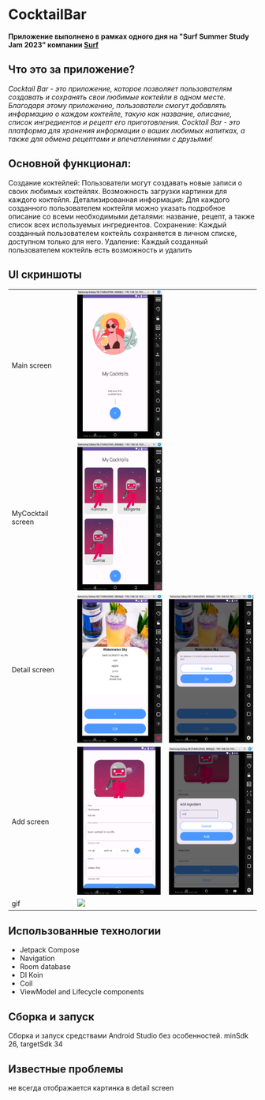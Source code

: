 # CocktailBar

**Приложение выполнено в рамках одного дня на "Surf Summer Study Jam 2023" компании [Surf](https://surf.ru)**

## Что это за приложение?

*Cocktail Bar -  это приложение, которое позволяет пользователям создавать и сохранять свои любимые коктейли в одном месте. Благодаря этому приложению, пользователи смогут добавлять информацию о каждом коктейле, такую как название, описание, список ингредиентов и рецепт его приготовления. Cocktail Bar - это платформа для хранения информации о ваших любимых напитках, а также для обмена рецептами и впечатлениями с друзьями!*

## Основной функционал:
Создание коктейлей: Пользователи могут  создавать новые записи о своих любимых коктейлях. Возможность загрузки картинки для каждого коктейля.
Детализированная информация: Для каждого созданного пользователем коктейля можно указать подробное описание со всеми необходимыми деталями: название, рецепт, а также список всех используемых ингредиентов.
Сохранение: Каждый созданный пользователем коктейль сохраняется в личном списке, доступном только для него. 
Удаление: Каждый созданный пользователем коктейль есть возможность и удалить 

## UI скриншоты


|                   |                                                                   |                                                                |
|-------------------|-------------------------------------------------------------------|----------------------------------------------------------------|
| Main screen       | <img src="assets/screenshots/main_screen.png" height="300">       |                                                                |
| MyCocktail screen | <img src="assets/screenshots/mycocktail_screen.png" height="300"> |                                                                |
| Detail screen     | <img src="assets/screenshots/detail_screen2.png" height="300">    | <img src="assets/screenshots/detail_screen3.png" height="300"> |
| Add screen        | <img src="assets/screenshots/add_screen.png" height="300">        | <img src="assets/screenshots/add2_screen.png" height="300">    |
| gif               | <img src="assets/gif/cocktail_app.gif"  height="300">             |                                                                |

## Использованные технологии

* Jetpack Compose
* Navigation
* Room database
* DI Koin
* Coil
* ViewModel and Lifecycle components



## Сборка и запуск

Сборка и запуск средствами Android Studio без особенностей.
minSdk 26, targetSdk 34

## Известные проблемы
не всегда отображается картинка в detail screen



